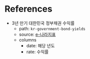 References
==========

* 3년 만기 대한민국 정부채권 수익률
    * path: `kr-government-bond-yields`
    * source: [e-나라지표](http://www.index.go.kr/potal/main/EachDtlPageDetail.do?idx_cd=1073)
    * columns
        * date: 해당 년도
        * rate: 수익률
